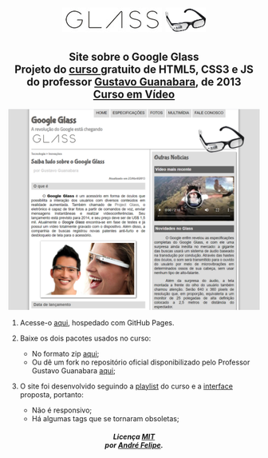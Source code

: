 <h1 align="center">
 <img src="site/_imagens/glass-logo-peq.jpg">
 <img src="site/_imagens/glass-logo-med.jpg" height="49px">
</h1>

<h2 align="center">
  Site sobre o Google Glass
  <br>
  Projeto do
  <a href="https://www.youtube.com/playlist?list=PLHz_AreHm4dlAnJ_jJtV29RFxnPHDuk9o" target="_blank">
  curso </a> gratuito de HTML5, CSS3 e JS
  <br>
  do professor <a href="https://github.com/gustavoguanabara" target="_blank">
  Gustavo Guanabara</a>, de 2013
  <br>
 <a href="https://cursoemvideo.com" target="_blank"> Curso em Vídeo </a>
</h2>

<p align>
  <img src="https://github.com/afmcmorais/HTML5-CursoEmVideo/blob/main/print01.PNG">
</p>

1. Acesse-o [aqui](https://afmcmorais.github.io/HTML5-CursoEmVideo/), hospedado com GitHub Pages.

2. Baixe os dois pacotes usados no curso:
   * No formato zip [aqui](pacotes);
   * Ou dê um fork no repositório oficial disponibilizado pelo Professor Gustavo Guanabara [aqui](https://github.com/cursoemvideo/cursoemvideo-html5);

3. O site foi desenvolvido seguindo a [playlist](https://www.youtube.com/playlist?list=PLHz_AreHm4dlAnJ_jJtV29RFxnPHDuk9o) do curso e a [interface](interface) proposta, portanto:

   * Não é responsivo;
   * Há algumas tags que se tornaram obsoletas;
   

<h5 align="center">
 Licença <a href="https://github.com/afmcmorais/HTML5-CursoEmVideo/blob/main/LICENSE"> MIT </a>
 <br>
 por <a href="https://github.com/afmcmorais"> André Felipe</a>.
</h5>
